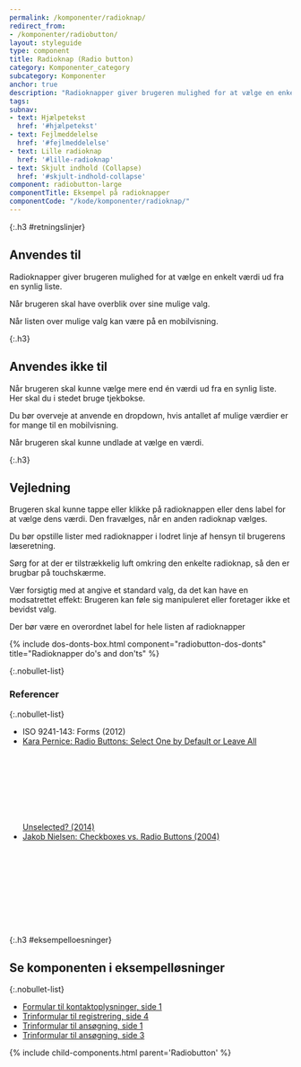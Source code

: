 ```yaml
---
permalink: /komponenter/radioknap/
redirect_from:
- /komponenter/radiobutton/
layout: styleguide
type: component
title: Radioknap (Radio button)
category: Komponenter_category
subcategory: Komponenter
anchor: true
description: "Radioknapper giver brugeren mulighed for at vælge en enkelt værdi ud fra en synlig liste."
tags:
subnav:
- text: Hjælpetekst
  href: '#hjælpetekst'
- text: Fejlmeddelelse
  href: '#fejlmeddelelse'
- text: Lille radioknap
  href: '#lille-radioknap'
- text: Skjult indhold (Collapse)
  href: '#skjult-indhold-collapse'
component: radiobutton-large
componentTitle: Eksempel på radioknapper
componentCode: "/kode/komponenter/radioknap/"
---
```


{:.h3 #retningslinjer}
## Anvendes til

Radioknapper giver brugeren mulighed for at vælge en enkelt værdi ud fra en synlig liste.

Når brugeren skal have overblik over sine mulige valg.

Når listen over mulige valg kan være på en mobilvisning.

{:.h3}
## Anvendes ikke til

Når brugeren skal kunne vælge mere end én værdi ud fra en synlig liste. Her skal du i stedet bruge tjekbokse.

Du bør overveje at anvende en dropdown, hvis antallet af mulige værdier er for mange til en mobilvisning.

Når brugeren skal kunne undlade at vælge en værdi.

{:.h3}
## Vejledning

Brugeren skal kunne tappe eller klikke på radioknappen eller dens label for at vælge dens værdi. Den fravælges, når en anden radioknap vælges.

Du bør opstille lister med radioknapper i lodret linje af hensyn til brugerens læseretning.

Sørg for at der er tilstrækkelig luft omkring den enkelte radioknap, så den er brugbar på touchskærme.

Vær forsigtig med at angive et standard valg, da det kan have en modsatrettet effekt: Brugeren kan føle sig manipuleret eller foretager ikke et bevidst valg.

Der bør være en overordnet label for hele listen af radioknapper

{% include dos-donts-box.html component="radiobutton-dos-donts" title="Radioknapper do's and don'ts" %}

{:.nobullet-list}
### Referencer

{:.nobullet-list}
- ISO 9241-143: Forms (2012)
- <a href="https://www.nngroup.com/articles/radio-buttons-default-selection/" class="icon-link">Kara Pernice: Radio Buttons: Select One by Default or Leave All Unselected? (2014)<svg class="icon-svg" focusable="false" aria-hidden="true"><use xlink:href="#open-in-new"></use></svg></a>
- <a href="https://www.nngroup.com/articles/checkboxes-vs-radio-buttons/" class="icon-link">Jakob Nielsen: Checkboxes vs. Radio Buttons (2004)<svg class="icon-svg" focusable="false" aria-hidden="true"><use xlink:href="#open-in-new"></use></svg></a>


{:.h3 #eksempelloesninger}
## Se komponenten i eksempelløsninger

{:.nobullet-list}
- <a href="/pages/eksempler/formular-til-kontaktoplysninger/formular-1/?r={{page.permalink}}%23eksempelloesninger" title="Vis eksempel 'Formular til kontaktoplysninger, side 1'">Formular til kontaktoplysninger, side 1</a>
- <a href="/pages/eksempler/trinformular-til-registrering/registrering-4/?r={{page.permalink}}%23eksempelloesninger" title="Vis eksempel 'Trinformular til registrering, side 4'">Trinformular til registrering, side 4</a>
- <a href="/pages/eksempler/trinformular-til-ansoegning/ansoegning-1/?r={{page.permalink}}%23eksempelloesninger" title="Vis eksempel 'Trinformular til ansøgning, side 1'">Trinformular til ansøgning, side 1</a>
- <a href="/pages/eksempler/trinformular-til-ansoegning/ansoegning-3/?r={{page.permalink}}%23eksempelloesninger" title="Vis eksempel 'Trinformular til ansøgning, side 3'">Trinformular til ansøgning, side 3</a>

{% include child-components.html parent='Radiobutton' %}
